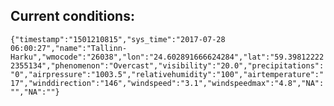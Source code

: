 ## Current conditions: 
 ``` {"timestamp":"1501210815","sys_time":"2017-07-28 06:00:27","name":"Tallinn-Harku","wmocode":"26038","lon":"24.602891666624284","lat":"59.398122222355134","phenomenon":"Overcast","visibility":"20.0","precipitations":"0","airpressure":"1003.5","relativehumidity":"100","airtemperature":"17","winddirection":"146","windspeed":"3.1","windspeedmax":"4.8","NA":"","NA":""} ```
